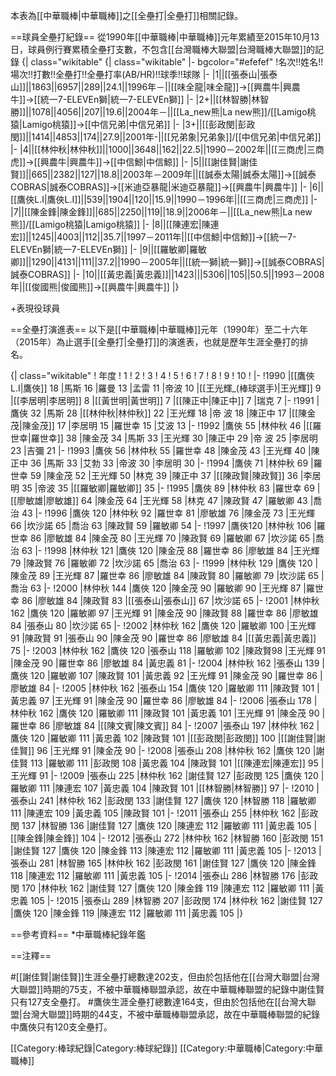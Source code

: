 本表為[[中華職棒|中華職棒]]之[[全壘打|全壘打]]相關記錄。

==球員全壘打紀錄==
從1990年[[中華職棒|中華職棒]]元年累績至2015年10月13日，球員例行賽累積全壘打支數，不包含[[台灣職棒大聯盟|台灣職棒大聯盟]]的記錄
{| class="wikitable"  {| class="wikitable" 
 |- bgcolor="#efefef"
!名次!!姓名!!場次!!打數!!全壘打!!全壘打率(AB/HR)!!球季!!球隊
|-
|1||[[張泰山|張泰山]]||1863||6957||289||24.1||1996年－||[[味全龍|味全龍]]→[[興農牛|興農牛]]→[[統一7-ELEVEn獅|統一7-ELEVEn獅]]
|-
|2+||[[林智勝|林智勝]]||1078||4056||207||19.6||2004年－||[[La_new熊|La new熊]]/[[Lamigo桃猿|Lamigo桃猿]]→[[中信兄弟|中信兄弟]]
|-
|3+||[[彭政閔|彭政閔]]||1414||4853||174||27.9||2001年-||[[兄弟象|兄弟象]]/[[中信兄弟|中信兄弟]]
|-
|4||[[林仲秋|林仲秋]]||1000||3648||162||22.5||1990－2002年||[[三商虎|三商虎]]→[[興農牛|興農牛]]→[[中信鯨|中信鯨]]
|-
|5||[[謝佳賢|謝佳賢]]||665||2382||127||18.8||2003年－2009年||[[誠泰太陽|誠泰太陽]]→[[誠泰COBRAS|誠泰COBRAS]]→[[米迪亞暴龍|米迪亞暴龍]]→[[興農牛|興農牛]]
|-
|6||[[鷹俠L.I|鷹俠L.I]]||539||1904||120||15.9||1990－1996年||[[三商虎|三商虎]]
|-
|7||[[陳金鋒|陳金鋒]]||685||2250||119||18.9||2006年－||[[La_new熊|La new熊]]/[[Lamigo桃猿|Lamigo桃猿]] 
|-
|8||[[陳連宏|陳連宏]]||1245||4003||112||35.7||1997－2011年||[[中信鯨|中信鯨]]→[[統一7-ELEVEn獅|統一7-ELEVEn獅]]
|-
|9||[[羅敏卿|羅敏卿]]||1290||4131||111||37.2||1990－2005年||[[統一獅|統一獅]]→[[誠泰COBRAS|誠泰COBRAS]]
|-
|10||[[黃忠義|黃忠義]]||1423|||5306||105||50.5||1993－2008年||[[俊國熊|俊國熊]]→[[興農牛|興農牛]]
|}

+表現役球員

==全壘打演進表==
以下是[[中華職棒|中華職棒]]元年（1990年）至二十六年（2015年）為止選手[[全壘打|全壘打]]的演進表，也就是歷年生涯全壘打的排名。

{| class="wikitable"
! 年度
! 1
! 2
! 3
! 4
! 5
! 6
! 7
! 8
! 9
! 10
! 
|-
!1990
|[[鷹俠L.I|鷹俠]] 18
|馬斯 16
|羅曼 13
|孟雷 11
|帝波 10
|[[王光輝_(棒球選手)|王光輝]] 9
|[[李居明|李居明]] 8
|[[黃世明|黃世明]] 7
|[[陳正中|陳正中]] 7
|瑞克 7
|-
!1991
|鷹俠 32
|馬斯 28
|[[林仲秋|林仲秋]] 22
|王光輝 18
|帝  波 18
|陳正中 17
|[[陳金茂|陳金茂]] 17
|李居明 15
|羅世幸 15
|艾波 13
|-
!1992
|鷹俠 55
|林仲秋 46
|[[羅世幸|羅世幸]] 38
|陳金茂 34
|馬斯 33
|王光輝 30
|陳正中 29
|帝  波 25
|李居明 23
|吉彌 21
|-
!1993
|鷹俠 56
|林仲秋 55
|羅世幸 48
|陳金茂 43
|王光輝 40
|陳正中 36
|馬斯 33
|艾勃 33
|帝波 30
|李居明 30
|-
!1994
|鷹俠 71
|林仲秋 69
|羅世幸 59
|陳金茂 52
|王光輝 50
|林克 39
|陳正中 37
|[[陳政賢|陳政賢]] 36
|李居明 35
|帝波 35
|[[羅敏卿|羅敏卿]] 35
|-
!1995
|鷹俠 89
|林仲秋 83
|羅世幸 69
|[[廖敏雄|廖敏雄]] 64
|陳金茂 64
|王光輝 58
|林克 47
|陳政賢 47
|羅敏卿 43
|喬治 43
|-
!1996
|鷹俠 120
|林仲秋 92
|羅世幸 81
|廖敏雄 76
|陳金茂 73
|王光輝 66
|坎沙諾 65
|喬治 63
|陳政賢 59
|羅敏卿 54
|-
!1997
|鷹俠120
|林仲秋 106
|羅世幸 86
|廖敏雄 84
|陳金茂 80
|王光輝 70
|陳政賢 69
|羅敏卿 67
|坎沙諾 65
|喬治 63
|-
!1998
|林仲秋 121
|鷹俠 120
|陳金茂 88
|羅世幸 86
|廖敏雄 84
|王光輝 79
|陳政賢 76
|羅敏卿 72
|坎沙諾 65
|喬治 63
|-
!1999
|林仲秋 129
|鷹俠 120
|陳金茂 89
|王光輝 87
|羅世幸 86
|廖敏雄 84
|陳政賢 80
|羅敏卿 79
|坎沙諾 65
|喬治 63
|-
!2000
|林仲秋 144
|鷹俠 120
|陳金茂 90
|羅敏卿 90
|王光輝 87
|羅世幸 86
|廖敏雄 84
|陳政賢 83
|[[張泰山|張泰山]] 67
|坎沙諾 65
|-
!2001
|林仲秋 162
|鷹俠 120
|羅敏卿 97
|王光輝 91
|陳金茂 90
|陳政賢 88
|羅世幸 86
|廖敏雄 84
|張泰山 80
|坎沙諾 65
|-
!2002
|林仲秋 162
|鷹俠 120
|羅敏卿 100
|王光輝 91
|陳政賢 91
|張泰山 90
|陳金茂 90
|羅世幸 86
|廖敏雄 84
|[[黃忠義|黃忠義]] 75
|-
!2003
|林仲秋 162
|鷹俠 120
|張泰山 118
|羅敏卿 102
|陳政賢98
|王光輝 91
|陳金茂 90
|羅世幸 86
|廖敏雄 84
|黃忠義 81
|-
!2004
|林仲秋 162
|張泰山 139
|鷹俠 120
|羅敏卿 107
|陳政賢 101
|黃忠義 92
|王光輝 91
|陳金茂 90
|羅世幸 86
|廖敏雄 84
|-
!2005
|林仲秋 162
|張泰山 154
|鷹俠 120
|羅敏卿 111
|陳政賢 101
|黃忠義 97
|王光輝 91
|陳金茂 90
|羅世幸 86
|廖敏雄 84
|-
!2006
|張泰山 178
|林仲秋 162
|鷹俠 120
|羅敏卿 111
|陳政賢 101
|黃忠義 101
|王光輝 91
|陳金茂 90
|羅世幸 86
|廖敏雄 84
|[[陳文賓|陳文賓]] 84
|-
!2007
|張泰山 197
|林仲秋 162
|鷹俠 120
|羅敏卿 111
|黃忠義 102
|陳政賢 101
|[[彭政閔|彭政閔]] 100
|[[謝佳賢|謝佳賢]] 96
|王光輝 91
|陳金茂 90
|-
!2008
|張泰山 208
|林仲秋 162
|鷹俠 120
|謝佳賢 113
|羅敏卿 111
|彭政閔 108
|黃忠義 104
|陳政賢 101
|[[陳連宏|陳連宏]] 95
|王光輝 91
|-
!2009
|張泰山 225
|林仲秋 162
|謝佳賢 127
|彭政閔 125
|鷹俠 120
|羅敏卿 111
|陳連宏 107
|黃忠義 104
|陳政賢 101
|[[林智勝|林智勝]] 97
|-
!2010
|張泰山 241
|林仲秋 162
|彭政閔 133
|謝佳賢 127
|鷹俠 120
|林智勝 118
|羅敏卿 111
|陳連宏 109
|黃忠義 105
|陳政賢 101
|-
!2011
|張泰山 255
|林仲秋 162
|彭政閔 137
|林智勝 136
|謝佳賢 127
|鷹俠 120
|陳連宏 112
|羅敏卿 111
|黃忠義 105
|[[陳金鋒|陳金鋒]] 104
|-
!2012
|張泰山 272
|林仲秋 162
|林智勝 160
|彭政閔 151
|謝佳賢 127
|鷹俠 120
|陳金鋒 113
|陳連宏 112
|羅敏卿 111
|黃忠義 105
|-
!2013
|張泰山 281
|林智勝 165
|林仲秋 162
|彭政閔 161
|謝佳賢 127
|鷹俠 120
|陳金鋒 118
|陳連宏 112
|羅敏卿 111
|黃忠義 105
|-
!2014
|張泰山 286
|林智勝 176
|彭政閔 170
|林仲秋 162
|謝佳賢 127
|鷹俠 120
|陳金鋒 119
|陳連宏 112
|羅敏卿 111
|黃忠義 105
|-
!2015
|張泰山 289
|林智勝 207
|彭政閔 174
|林仲秋 162
|謝佳賢 127
|鷹俠 120
|陳金鋒 119
|陳連宏 112
|羅敏卿 111
|黃忠義 105
|}

==參考資料==
*中華職棒紀錄年鑑

==注釋==
<div class="references-small">
#[[謝佳賢|謝佳賢]]生涯全壘打總數達202支，但由於包括他在[[台灣大聯盟|台灣大聯盟]]時期的75支，不被中華職棒聯盟承認，故在中華職棒聯盟的紀錄中謝佳賢只有127支全壘打。
#鷹俠生涯全壘打總數達164支，但由於包括他在[[台灣大聯盟|台灣大聯盟]]時期的44支，不被中華職棒聯盟承認，故在中華職棒聯盟的紀錄中鷹俠只有120支全壘打。
</div>

[[Category:棒球紀錄|Category:棒球紀錄]]
[[Category:中華職棒|Category:中華職棒]]